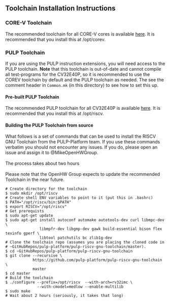 ## Toolchain Installation Instructions

### CORE-V Toolchain
The recommended toolchain for all CORE-V cores is available [here](https://www.embecosm.com/resources/tool-chain-downloads/#corev).
It is recommended that you install this at /opt/corev.

### PULP Toolchain
If you are using the PULP instruction extensions, you will need access to the PULP toolchain.  **Note** that this toolchain is
out-of-date and cannot compile all test-programs for the CV32E40P, so it is recommended to use the COREV toolchain by
default and the PULP toolchain as needed.  The see the comment header in `Common.mk` (in this directory) to
see how to set this up.

#### Pre-built PULP Toolchain
The recommended PULP toolchain for all CV32E40P is available [here](https://www.embecosm.com/resources/tool-chain-downloads/#pulp).
It is recommended that you install this at /opt/riscv.

#### Building the PULP Toolchain from source
What follows is a set of commands that can be used to install the RISCV GNU Toolchain from the PULP-Platform team.
If you use these commands verbatim you should not encounter any issues.  If you do, please open an issue and assign it to @MikeOpenHWGroup.
<br><br>
The process takes about two hours
<br><br>
Please note that the OpenHW Group expects to update the recommended Toolchain in the near future.
```
# Create directory for the toolchain
$ sudo mkdir /opt/riscv
# Create shell ENV variables to point to it (put this in .bashrc)
$ PATH="/opt/riscv/bin:$PATH"
$ export RISCV="/opt/riscv"
# Get prerequists
$ sudo apt-get update
$ sudo apt-get install autoconf automake autotools-dev curl libmpc-dev \
               libmpfr-dev libgmp-dev gawk build-essential bison flex texinfo gperf \
               libtool patchutils bc zlib1g-dev
# Clone the toolchain repo (assumes you are placing the cloned code in
# ~GitHubRepos/pulp-platform/pulp-riscv-gnu-toolchain/master).
$ cd ~GitHubRepos/pulp-platform/pulp-riscv-gnu-toolchain
$ git clone --recursive \
            https://github.com/pulp-platform/pulp-riscv-gnu-toolchain \
            master
$ cd master
# Build the toolchain
$ ./configure --prefix=/opt/riscv  --with-arch=rv32imc \
              --with-cmodel=medlow --enable-multilib
$ sudo make
# Wait about 2 hours (seriously, it takes that long)
```
